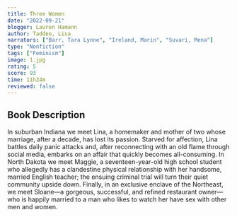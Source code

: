 ```yaml
---
title: Three Women
date: "2022-09-21"
blogger: Lauren Hamann
author: Taddeo, Lisa
narrators: ["Barr, Tara Lynne", "Ireland, Marin", "Suvari, Mena"]
type: "Nonfiction"
tags: ["Feminism"]
image: 1.jpg
rating: 5
score: 93
time: 11h24m
reviewed: false
---
```


## Book Description

In suburban Indiana we meet Lina, a homemaker and mother of two whose marriage, after a decade, has lost its passion. Starved for affection, Lina battles daily panic attacks and, after reconnecting with an old flame through social media, embarks on an affair that quickly becomes all-consuming. In North Dakota we meet Maggie, a seventeen-year-old high school student who allegedly has a clandestine physical relationship with her handsome, married English teacher; the ensuing criminal trial will turn their quiet community upside down. Finally, in an exclusive enclave of the Northeast, we meet Sloane—a gorgeous, successful, and refined restaurant owner—who is happily married to a man who likes to watch her have sex with other men and women.
